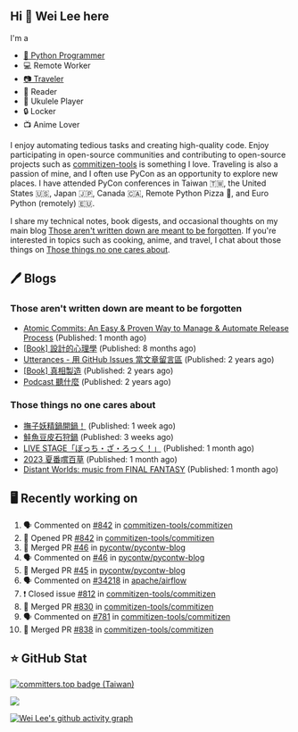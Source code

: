 ## Hi 👋 Wei Lee here

I'm a

* [🐍 Python Programmer](https://pycon-note.wei-lee.me/)
* 💻 Remote Worker
* [📷 Traveler](https://travlog.wei-lee.me/)
* 📖 Reader
* 🎵 Ukulele Player
* 🔒 Locker
* 📺 Anime Lover

I enjoy automating tedious tasks and creating high-quality code. Enjoy participating in open-source communities and contributing to open-source projects such as [commitizen-tools](https://github.com/commitizen-tools) is something I love. Traveling is also a passion of mine, and I often use PyCon as an opportunity to explore new places. I have attended PyCon conferences in Taiwan 🇹🇼, the United States 🇺🇸, Japan 🇯🇵, Canada 🇨🇦, Remote Python Pizza 🍕, and Euro Python (remotely) 🇪🇺.

I share my technical notes, book digests, and occasional thoughts on my main blog [Those aren't written down are meant to be forgotten](https://blog.wei-lee.me/). If you're interested in topics such as cooking, anime, and travel, I chat about those things on [Those things no one cares about](https://travlog.wei-lee.me/).

## 🖊️ Blogs

### Those aren't written down are meant to be forgotten

* [Atomic Commits: An Easy &amp; Proven Way to Manage &amp; Automate Release Process](https://blog.wei-lee.me/posts/tech/2023/08/atomic-commits-coscup-2023) (Published: 1 month ago)
* [[Book] 設計的心理學](https://blog.wei-lee.me/posts/book/2023/01/the-design-of-everyday-things) (Published: 8 months ago)
* [Utterances - 用 GitHub Issues 當文章留言區](https://blog.wei-lee.me/posts/tech/2022/02/use-github-issues-as-comment-system) (Published: 2 years ago)
* [[Book] 真相製造](https://blog.wei-lee.me/posts/book/2022/02/reality-is-business) (Published: 2 years ago)
* [Podcast 聽什麼](https://blog.wei-lee.me/posts/gossiping/2021/12/podcast-i-listen-to) (Published: 2 years ago)

### Those things no one cares about

* [撫子妖精鍋開鍋！](https://travlog.wei-lee.me/posts/cook/2023/08/season-nadeshiko-pot) (Published: 1 week ago)
* [鮭魚豆皮石狩鍋](https://travlog.wei-lee.me/posts/cook/2023/08/yuru-camp-salmon-pot) (Published: 3 weeks ago)
* [LIVE STAGE「ぼっち・ざ・ろっく！」](https://travlog.wei-lee.me/posts/review/2023/08/btr-stage) (Published: 1 month ago)
* [2023 夏番嚐百草](https://travlog.wei-lee.me/posts/review/2023/07/what-i-will-watch-in-2023-summer) (Published: 1 month ago)
* [Distant Worlds: music from FINAL FANTASY](https://travlog.wei-lee.me/posts/review/2023/07/distant-worlds-music-from-FINAL-FANTASY) (Published: 1 month ago)

## 🖥️ Recently working on

1. 🗣 Commented on [#842](https://github.com/commitizen-tools/commitizen/issues/842) in [commitizen-tools/commitizen](https://github.com/commitizen-tools/commitizen)
2. 💪 Opened PR [#842](https://github.com/commitizen-tools/commitizen/pull/842) in [commitizen-tools/commitizen](https://github.com/commitizen-tools/commitizen)
3. 🎉 Merged PR [#46](https://github.com/pycontw/pycontw-blog/pull/46) in [pycontw/pycontw-blog](https://github.com/pycontw/pycontw-blog)
4. 🗣 Commented on [#46](https://github.com/pycontw/pycontw-blog/issues/46) in [pycontw/pycontw-blog](https://github.com/pycontw/pycontw-blog)
5. 🎉 Merged PR [#45](https://github.com/pycontw/pycontw-blog/pull/45) in [pycontw/pycontw-blog](https://github.com/pycontw/pycontw-blog)
6. 🗣 Commented on [#34218](https://github.com/apache/airflow/issues/34218) in [apache/airflow](https://github.com/apache/airflow)
7. ❗️ Closed issue [#812](https://github.com/commitizen-tools/commitizen/issues/812) in [commitizen-tools/commitizen](https://github.com/commitizen-tools/commitizen)
8. 🎉 Merged PR [#830](https://github.com/commitizen-tools/commitizen/pull/830) in [commitizen-tools/commitizen](https://github.com/commitizen-tools/commitizen)
9. 🗣 Commented on [#781](https://github.com/commitizen-tools/commitizen/issues/781) in [commitizen-tools/commitizen](https://github.com/commitizen-tools/commitizen)
10. 🎉 Merged PR [#838](https://github.com/commitizen-tools/commitizen/pull/838) in [commitizen-tools/commitizen](https://github.com/commitizen-tools/commitizen)


## ⭐ GitHub Stat

[![committers.top badge (Taiwan)](https://user-badge.committers.top/taiwan_public/Lee-W.svg)](https://user-badge.committers.top/taiwan_public/Lee-W)

[![](https://github-readme-stats.vercel.app/api?username=Lee-W&show_icons=true&hide_title=true&cache_seconds=86400)](https://github.com/anuraghazra/github-readme-stats)

[![Wei Lee's github activity graph](https://github-readme-activity-graph.vercel.app/graph?username=Lee-W&theme=dracula)](https://github.com/ashutosh00710/github-readme-activity-graph)
